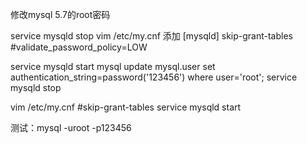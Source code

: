 修改mysql 5.7的root密码

service mysqld stop
vim /etc/my.cnf
添加
[mysqld]
skip-grant-tables
#validate_password_policy=LOW

service mysqld start
mysql
update mysql.user set authentication_string=password('123456') where user='root';
service mysqld stop

vim /etc/my.cnf
#skip-grant-tables
service mysqld start

测试：mysql -uroot -p123456
